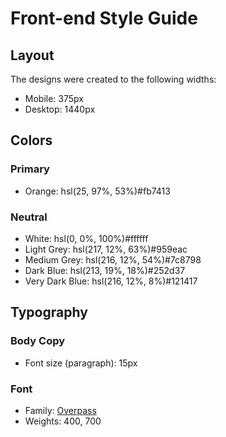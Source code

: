 # Front-end Style Guide

## Layout

The designs were created to the following widths:

- Mobile: 375px
- Desktop: 1440px

## Colors

### Primary

- Orange: hsl(25, 97%, 53%)#fb7413

### Neutral

- White: hsl(0, 0%, 100%)#ffffff
- Light Grey: hsl(217, 12%, 63%)#959eac
- Medium Grey: hsl(216, 12%, 54%)#7c8798
- Dark Blue: hsl(213, 19%, 18%)#252d37
- Very Dark Blue: hsl(216, 12%, 8%)#121417

## Typography

### Body Copy

- Font size (paragraph): 15px

### Font

- Family: [Overpass](https://fonts.google.com/specimen/Overpass)
- Weights: 400, 700
